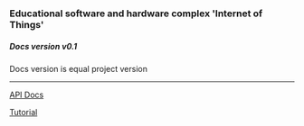 ### Educational software and hardware complex 'Internet of Things'

##### <em> Docs version v0.1 </em>

Docs version is equal project version
___

[API Docs](docs/Interface.md)

[Tutorial](docs/Tutorial.md)